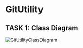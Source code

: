 # GitUtility

## TASK 1: Class Diagram

![GitUtilityClassDiagram](https://github.com/user-attachments/assets/e66dd511-618d-4aaa-bc9f-31013bd187d8)
